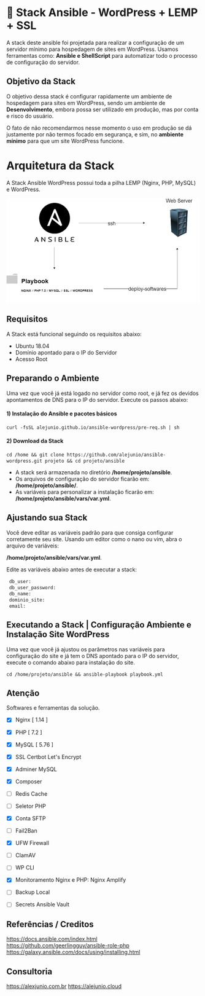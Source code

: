 # 🚀  Stack Ansible - WordPress + LEMP + SSL

A stack deste ansible foi projetada para realizar a configuração de um servidor mínimo para hospedagem de sites em WordPress. Usamos ferramentas como: **Ansible e ShellScript** para automatizar todo o processo de configuração do servidor. 


## Objetivo da Stack

O objetivo dessa stack é configurar rapidamente um ambiente de hospedagem para sites em WordPress, sendo um ambiente de **Desenvolvimento**, embora possa ser utilizado em produção, mas por conta e risco do usuário.

O fato de não recomendarmos nesse momento o uso em produção se dá justamente por não termos focado em segurança, e sim, no **ambiente mínimo** para que um site WordPress funcione.

# Arquitetura da Stack

A Stack Ansible WordPress possui toda a pilha LEMP (Nginx, PHP, MySQL) e WordPress.

![alt text](https://raw.githubusercontent.com/alejunio/ansible-wordpress/main/img/ansible-wordpress.png)


## Requisitos

A Stack está funcional seguindo os requisitos abaixo:
* Ubuntu 18.04
* Domínio apontado para o IP do Servidor
* Acesso Root


## Preparando o Ambiente

Uma vez que você já está logado no servidor como root, e já fez os devidos apontamentos de DNS para o IP do servidor. Execute os passos abaixo:
#### 1) Instalação do Ansible e pacotes básicos
```shell
curl -fsSL alejunio.github.io/ansible-wordpress/pre-req.sh | sh
```

#### 2) Download da Stack
```shell
cd /home && git clone https://github.com/alejunio/ansible-wordpress.git projeto && cd projeto/ansible
```

- A stack será armazenada no diretório **/home/projeto/ansible**.
- Os arquivos de configuração do servidor ficarão em:   **/home/projeto/ansible/**.
- As variáveis para personalizar a instalação ficarão em: **/home/projeto/ansible/vars/var.yml**.

## Ajustando sua Stack

Você deve editar as variáveis padrão para que consiga configurar corretamente seu site.
Usando um editor como o nano ou vim, abra o arquivo de variáveis:

**/home/projeto/ansible/vars/var.yml**.

Edite as variáveis abaixo antes de executar a stack:
```shell
 db_user:  
 db_user_password:
 db_name: 
 dominio_site: 
 email: 
```
## Executando a Stack | Configuração Ambiente e Instalação Site WordPress

Uma vez que você já ajustou os parâmetros nas variáveis para configuração do site e já tem o DNS apontado para o IP do servidor, execute o comando abaixo para instalação do site.
```shell
cd /home/projeto/ansible && ansible-playbook playbook.yml 
```

## Atenção

Softwares e ferramentas da solução.

 - [x] Nginx [ 1.14 ]
 - [x] PHP [ 7.2 ]
 - [x] MySQL [ 5.76 ]
 - [x] SSL Certbot Let's Encrypt
 - [x] Adminer MySQL
 - [x] Composer
 - [ ] Redis Cache
 - [ ] Seletor PHP
 - [x] Conta SFTP 
 - [ ] Fail2Ban
 - [x] UFW Firewall
 - [ ] ClamAV
 - [ ] WP CLI
 - [x] Monitoramento Nginx e PHP: Nginx Amplify
 - [ ] Backup Local
 - [ ] Secrets Ansible Vault


 ## Referências / Creditos 

https://docs.ansible.com/index.html </br>
https://github.com/geerlingguy/ansible-role-php </br>
https://galaxy.ansible.com/docs/using/installing.html

## Consultoria
https://alexjunio.com.br
https://alejunio.cloud